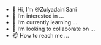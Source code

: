 - 👋 Hi, I’m @ZulyadainiSani
- 👀 I’m interested in ...
- 🌱 I’m currently learning ...
- 💞️ I’m looking to collaborate on ...
- 📫 How to reach me ...

<!---
ZulyadainiSani/ZulyadainiSani is a ✨ special ✨ repository because its `README.md` (this file) appears on your GitHub profile.
You can click the Preview link to take a look at your changes.
--->
